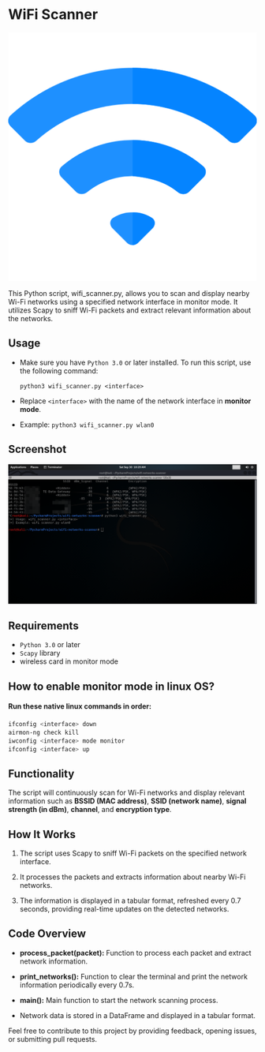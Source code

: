 # WiFi Scanner

<p align="center">
  <img src="assets/wifi.png" />
</p>

This Python script, wifi_scanner.py, allows you to scan and display nearby Wi-Fi networks using a specified network interface in monitor mode. It utilizes Scapy to sniff Wi-Fi packets and extract relevant information about the networks.

## Usage
- Make sure you have `Python 3.0` or later installed. To run this script, use the following command:
    ```commandline
    python3 wifi_scanner.py <interface>
    ```

- Replace `<interface>` with the name of the network interface in **monitor mode**.

- Example: `python3 wifi_scanner.py wlan0`

## Screenshot
![](screenshots\Screenshot_2023-09-30_10-29-25.png)

## Requirements
- `Python 3.0` or later
- `Scapy` library
- wireless card in monitor mode

## How to enable monitor mode in linux OS?
#### Run these native linux commands in order:
```bash
ifconfig <interface> down
airmon-ng check kill
iwconfig <interface> mode monitor
ifconfig <interface> up
```

## Functionality
The script will continuously scan for Wi-Fi networks and display relevant information such as **BSSID (MAC address)**, **SSID (network name)**, **signal strength (in dBm)**, **channel**, and **encryption type**.

## How It Works
1. The script uses Scapy to sniff Wi-Fi packets on the specified network interface.

2. It processes the packets and extracts information about nearby Wi-Fi networks.

3. The information is displayed in a tabular format, refreshed every 0.7 seconds, providing real-time updates on the detected networks.

## Code Overview
- **process_packet(packet):** Function to process each packet and extract network information.

- **print_networks():** Function to clear the terminal and print the network information periodically every 0.7s.

- **main():** Main function to start the network scanning process.

- Network data is stored in a DataFrame and displayed in a tabular format.


Feel free to contribute to this project by providing feedback, opening issues, or submitting pull requests.
